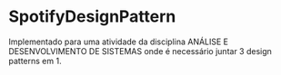 # SpotifyDesignPattern
Implementado para uma atividade da disciplina ANÁLISE E DESENVOLVIMENTO DE SISTEMAS onde é necessário juntar 3 design patterns em 1.
